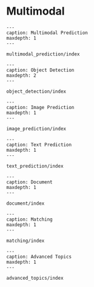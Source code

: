 # Multimodal

```{toctree}
---
caption: Multimodal Prediction
maxdepth: 1
---

multimodal_prediction/index
```

```{toctree}
---
caption: Object Detection
maxdepth: 2
---

object_detection/index
```

```{toctree}
---
caption: Image Prediction
maxdepth: 1
---

image_prediction/index
```

```{toctree}
---
caption: Text Prediction
maxdepth: 1
---

text_prediction/index
```

```{toctree}
---
caption: Document
maxdepth: 1
---

document/index
```

```{toctree}
---
caption: Matching
maxdepth: 1
---

matching/index
```

```{toctree}
---
caption: Advanced Topics
maxdepth: 1
---

advanced_topics/index
```
